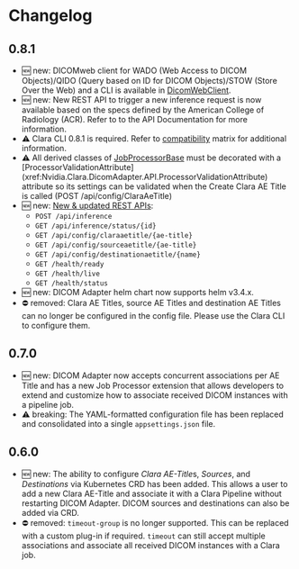 # Changelog

## 0.8.1

- :new: new: DICOMweb client for WADO (Web Access to DICOM Objects)/QIDO (Query based on ID for DICOM Objects)/STOW 
  (Store Over the Web) and a CLI is available in [DicomWebClient](https://github.com/NVIDIA/clara-dicom-adapter/tree/main/src/DicomWebClient).
- :new: new: New REST API to trigger a new inference request is now available based on the specs defined by the 
  American College of Radiology (ACR). Refer to to the API Documentation for more information.
- :warning: Clara CLI 0.8.1 is required.  Refer to [compatibility](./setup/compatibility.md) matrix for additional information.
- :warning: All derived classes of [JobProcessorBase](xref:Nvidia.Clara.DicomAdapter.API.JobProcessorBase) must
  be decorated with a [ProcessorValidationAttribute] (xref:Nvidia.Clara.DicomAdapter.API.ProcessorValidationAttribute) 
  attribute so its settings can be validated when the Create Clara AE Title is called (POST /api/config/ClaraAeTitle)
- :new: new: [New & updated REST APIs](./api/rest.md):
  - `POST /api/inference`
  - `GET /api/inference/status/{id}`
  - `GET /api/config/claraaetitle/{ae-title}`
  - `GET /api/config/sourceaetitle/{ae-title}`
  - `GET /api/config/destinationaetitle/{name}`
  - `GET /health/ready`
  - `GET /health/live`
  - `GET /health/status`
- :new: new: DICOM Adapter helm chart now supports helm v3.4.x.
- :no_entry: removed: Clara AE Titles, source AE Titles and destination AE Titles can no longer be configured in the config file. Please use the Clara CLI to configure them.


## 0.7.0

- :new: new: DICOM Adapter now accepts concurrent associations per AE Title and has a new Job
  Processor extension that allows developers to extend and customize how to associate received DICOM
  instances with a pipeline job.
- :warning: breaking: The YAML-formatted configuration file has been replaced and consolidated into
  a single `appsettings.json` file.

## 0.6.0

- :new: new: The ability to configure *Clara AE-Title*s, _Sources_, and _Destinations_ via
  Kubernetes CRD has been added. This allows a user to add a new Clara AE-Title and
  associate it with a Clara Pipeline without restarting DICOM Adapter. DICOM sources and
  destinations can also be added via CRD.
- :no_entry: removed: `timeout-group` is no longer supported. This can be replaced with a custom
  plug-in if required. `timeout` can still accept multiple associations and associate all
  received DICOM instances with a Clara job.
